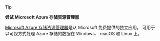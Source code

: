 > [!TIP]
> 
> **尝试 Microsoft Azure 存储资源管理器**
> 
> [Microsoft Azure 存储资源管理器](/azure/vs-azure-tools-storage-manage-with-storage-explorer)是从 Microsoft 免费提供的独立应用。 可用于以可视方式处理 Azure 存储的数据在 Windows、 macOS 和 Linux 上。
> 
> 

